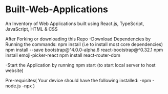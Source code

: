 # Built-Web-Applications
An Inventory of Web Applications built using React.js, TypeScript, JavaScript, HTML &amp; CSS

After Forking or downloading this Repo 
-Download Dependencies by Running the commands:
npm install (i.e to install most core dependencies)
npm install --save bootstrap@^4.0.0-alpha.6 react-bootstrap@^0.32.1
npm install emoji-picker-react
npm install react-router-dom

-Start the Application by running
npm start (to start local server to host website)

Pre-requisites( Your device should have the following installed: -npm -node.js -npx )
